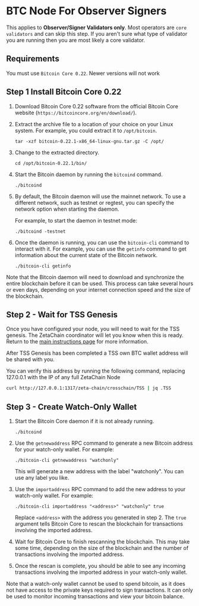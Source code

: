 # BTC Node For Observer Signers

This applies to **Observer/Signer Validators only**. Most operators are `core
validators` and can skip this step. If you aren't sure what type of validator
you are running then you are most likely a core validator.

## Requirements

You must use `Bitcoin Core 0.22`. Newer versions will not work

## Step 1 Install Bitcoin Core 0.22 

1. Download Bitcoin Core 0.22 software from the official Bitcoin Core website (`https://bitcoincore.org/en/download/`).

2. Extract the archive file to a location of your choice on your Linux system.
For example, you could extract it to `/opt/bitcoin`.

    ```
    tar -xzf bitcoin-0.22.1-x86_64-linux-gnu.tar.gz -C /opt/
    ```

3. Change to the extracted directory.

    ```
    cd /opt/bitcoin-0.22.1/bin/
    ```

4. Start the Bitcoin daemon by running the `bitcoind` command. 

    ```
    ./bitcoind
    ```

5. By default, the Bitcoin daemon will use the mainnet network. To use a
different network, such as testnet or regtest, you can specify the network
option when starting the daemon.

    For example, to start the daemon in testnet mode:

    ```
    ./bitcoind -testnet
    ```

6. Once the daemon is running, you can use the `bitcoin-cli` command to interact
with it. For example, you can use the `getinfo` command to get information about
the current state of the Bitcoin network.

    ```
    ./bitcoin-cli getinfo
    ```

Note that the Bitcoin daemon will need to download and synchronize the entire
blockchain before it can be used. This process can take several hours or even
days, depending on your internet connection speed and the size of the
blockchain.



## Step 2 - Wait for TSS Genesis

Once you have configured your node, you will need to wait for the TSS genesis.
The ZetaChain coordinator will let you know when this is ready. Return to the
[main instructions page](start_here.md) for more information. 

After TSS Genesis has been completed a TSS own BTC wallet address will be shared with you. 

You can verify this address by running the following command, replacing
127.0.0.1 with the IP of any full ZetaChain Node
```bash 
curl http://127.0.0.1:1317/zeta-chain/crosschain/TSS | jq .TSS
```

## Step 3 - Create Watch-Only Wallet


1. Start the Bitcoin Core daemon if it is not already running.

    ```
    ./bitcoind
    ```

2. Use the `getnewaddress` RPC command to generate a new Bitcoin address for
your watch-only wallet. For example:

    ```
    ./bitcoin-cli getnewaddress "watchonly"
    ```

    This will generate a new address with the label "watchonly". You can use any label you like.

3. Use the `importaddress` RPC command to add the new address to your watch-only wallet. For example:

    ```
    ./bitcoin-cli importaddress "<address>" "watchonly" true
    ```

    Replace `<address>` with the address you generated in step 2. The `true`
    argument tells Bitcoin Core to rescan the blockchain for transactions
    involving the imported address.

4. Wait for Bitcoin Core to finish rescanning the blockchain. This may take some
time, depending on the size of the blockchain and the number of transactions
involving the imported address.

5. Once the rescan is complete, you should be able to see any incoming
transactions involving the imported address in your watch-only wallet.

Note that a watch-only wallet cannot be used to spend bitcoin, as it does not
have access to the private keys required to sign transactions. It can only be
used to monitor incoming transactions and view your bitcoin balance.
